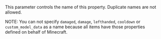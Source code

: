 This parameter controls the name of this property. Duplicate names are not allowed.

NOTE: You can not specify `damaged`, `damage`, `lefthanded`, `cooldown` or `custom_model_data` as a name because all
items have those properties defined on behalf of Minecraft.
